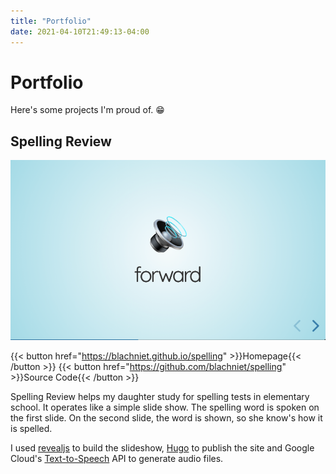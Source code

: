```yaml
---
title: "Portfolio"
date: 2021-04-10T21:49:13-04:00
---
```


# Portfolio

Here's some projects I'm proud of. 😁

## Spelling Review

![Spelling Review](spelling.png)

{{< button href="https://blachniet.github.io/spelling" >}}Homepage{{< /button >}}
{{< button href="https://github.com/blachniet/spelling" >}}Source Code{{< /button >}}

Spelling Review helps my daughter study for spelling tests in elementary school.
It operates like a simple slide show. The spelling word is spoken on the first
slide. On the second slide, the word is shown, so she know's how it is spelled.

I used [revealjs](https://revealjs.com/) to build the slideshow,
[Hugo](https://gohugo.io/) to publish the site and Google Cloud's
[Text-to-Speech](https://cloud.google.com/text-to-speech) API to generate audio
files.
